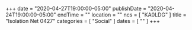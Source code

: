 +++
date = "2020-04-27T19:00:00-05:00"
publishDate = "2020-04-24T19:00:00-05:00"
endTime = ""
location = ""
ncs = [ "KA0LDG" ]
title = "Isolation Net 0427"
categories = [ "Social" ]
dates = [ "" ]
+++
